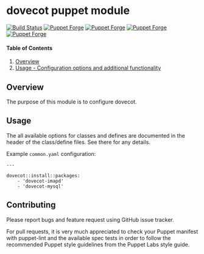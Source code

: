 # dovecot puppet module

[![Build Status](https://travis-ci.org/cirrax/puppet-dovecot.svg?branch=master)](https://travis-ci.org/cirrax/puppet-dovecot)
[![Puppet Forge](https://img.shields.io/puppetforge/v/cirrax/dovecot.svg?style=flat-square)](https://forge.puppetlabs.com/cirrax/dovecot)
[![Puppet Forge](https://img.shields.io/puppetforge/dt/cirrax/dovecot.svg?style=flat-square)](https://forge.puppet.com/cirrax/dovecot)
[![Puppet Forge](https://img.shields.io/puppetforge/e/cirrax/dovecot.svg?style=flat-square)](https://forge.puppet.com/cirrax/dovecot)
[![Puppet Forge](https://img.shields.io/puppetforge/f/cirrax/dovecot.svg?style=flat-square)](https://forge.puppet.com/cirrax/dovecot)

#### Table of Contents

1. [Overview](#overview)
1. [Usage - Configuration options and additional functionality](#usage)


## Overview

The purpose of this module is to configure dovecot.

## Usage

The all available options for classes and defines are documented in the header of the class/define files. See there for any details.

Example `common.yaml` configuration:

````
---

dovecot::install::packages:
    - 'dovecot-imapd'
    - 'dovecot-mysql'
````

## Contributing

Please report bugs and feature request using GitHub issue tracker.

For pull requests, it is very much appreciated to check your Puppet manifest with puppet-lint
and the available spec tests  in order to follow the recommended Puppet style guidelines
from the Puppet Labs style guide.
